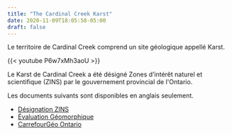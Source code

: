 ```yaml
---
title: "The Cardinal Creek Karst"
date: 2020-11-09T18:05:58-05:00
draft: false
---
```


Le territoire de Cardinal Creek comprend un site géologique appellé Karst.

{{< youtube P6w7xMh3aoU >}}

Le Karst de Cardinal Creek a été désigné Zones d’intérêt naturel et scientifique (ZINS) par le gouvernement provincial de l'Ontario.
<!--more-->

Les documents suivants sont disponibles en anglais seulement.

* [Désignation ZINS](OP-Amendment-Application-Reference-D01-01-12-0001-Cardinal-Creek-karst.pdf)
* [Évaluation Géomorphique](Cardinal-Creek-Geomorphic-Assessment.pdf)
* [CarrefourGéo Ontario](https://geohub-fr.lio.gov.on.ca/datasets/b88037cdb71e4daf9445afa6fb999194_3?geometry=-75.487%2C45.481%2C-75.446%2C45.486)
